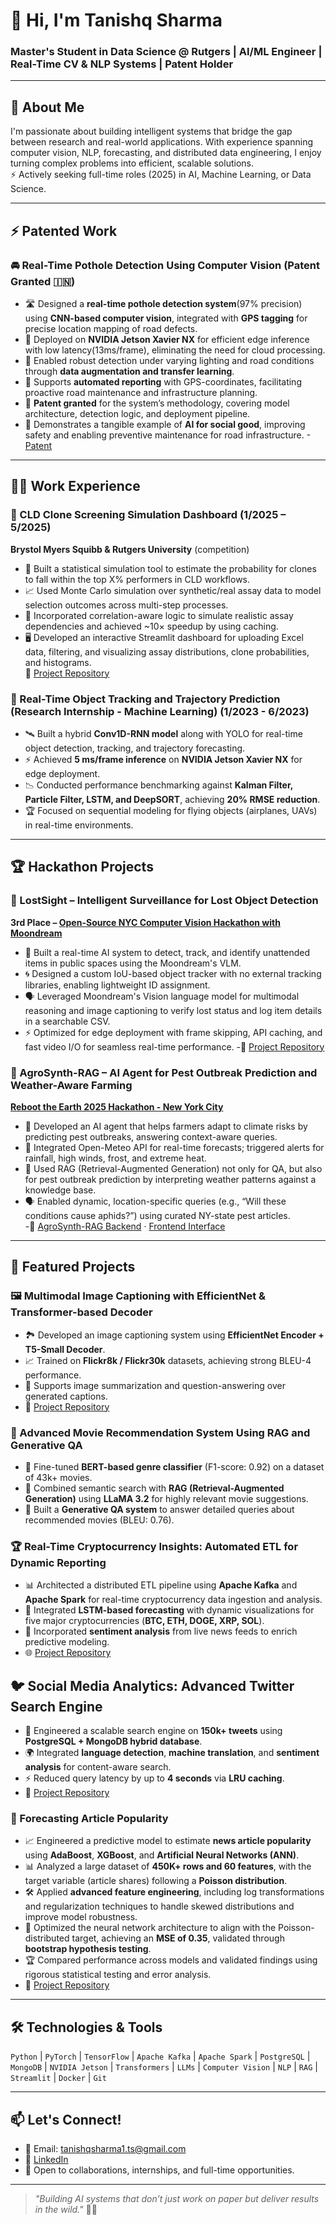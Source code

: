 # 👋 Hi, I'm Tanishq Sharma  
### Master's Student in Data Science @ Rutgers | AI/ML Engineer | Real-Time CV & NLP Systems | Patent Holder

---

## 🚀 About Me  
I'm passionate about building intelligent systems that bridge the gap between research and real-world applications. With experience spanning computer vision, NLP, forecasting, and distributed data engineering, I enjoy turning complex problems into efficient, scalable solutions.  
⚡ Actively seeking full-time roles (2025) in AI, Machine Learning, or Data Science.

---

## ⚡ Patented Work  

### 🚘 Real-Time Pothole Detection Using Computer Vision (Patent Granted 🇮🇳)  
- 🛣️ Designed a **real-time pothole detection system**(97% precision) using **CNN-based computer vision**, integrated with **GPS tagging** for precise location mapping of road defects.  
- 🚀 Deployed on **NVIDIA Jetson Xavier NX** for efficient edge inference with low latency(13ms/frame), eliminating the need for cloud processing.  
- 📸 Enabled robust detection under varying lighting and road conditions through **data augmentation and transfer learning**.  
- 📍 Supports **automated reporting** with GPS-coordinates, facilitating proactive road maintenance and infrastructure planning.  
- 📄 **Patent granted** for the system’s methodology, covering model architecture, detection logic, and deployment pipeline. 
- 🏅 Demonstrates a tangible example of **AI for social good**, improving safety and enabling preventive maintenance for road infrastructure.
-[Patent](https://iprsearch.ipindia.gov.in/RQStatus/PatentCertificatePDF.aspx?AppNo=MjAyMjIxMDczMjgy&FullPath=LVBhdGVudENlcnRpZmljYXRlMTQtMDItMjAyNS5wZGY=)

---

## 🧑‍🔬 Work Experience  
### 🧬 CLD Clone Screening Simulation Dashboard (1/2025 – 5/2025)  
**Brystol Myers Squibb & Rutgers University** (competition)
- 🧠 Built a statistical simulation tool to estimate the probability for clones to fall within the top X% performers in CLD workflows.  
- 📈 Used Monte Carlo simulation over synthetic/real assay data to model selection outcomes across multi-step processes.  
- 🔁 Incorporated correlation-aware logic to simulate realistic assay dependencies and achieved ~10× speedup by using caching.  
- 🖥️ Developed an interactive Streamlit dashboard for uploading Excel data, filtering, and visualizing assay distributions, clone probabilities, and histograms.  
🔗 [Project Repository](https://github.com/Tans37/CLD-Cell-Line-Development-Clone-Simulation-Dashboard)


### 🚀 Real-Time Object Tracking and Trajectory Prediction (Research Internship - Machine Learning) (1/2023 - 6/2023)
- 🛰️ Built a hybrid **Conv1D-RNN model** along with YOLO for real-time object detection, tracking, and trajectory forecasting.  
- ⚡ Achieved **5 ms/frame inference** on **NVIDIA Jetson Xavier NX** for edge deployment.  
- 📉 Conducted performance benchmarking against **Kalman Filter, Particle Filter, LSTM, and DeepSORT**, achieving **20% RMSE reduction**.  
- 🏆 Focused on sequential modeling for flying objects (airplanes, UAVs) in real-time environments.  

---

## 🏆 Hackathon Projects

### 🥉 LostSight – Intelligent Surveillance for Lost Object Detection  
**3rd Place – [Open-Source NYC Computer Vision Hackathon with Moondream](https://nyc.aitinkerers.org/p/open-source-nyc-computer-vision-hackathon)**  
- 🧠 Built a real-time AI system to detect, track, and identify unattended items in public spaces using the Moondream's VLM.
- 🌀 Designed a custom IoU-based object tracker with no external tracking libraries, enabling lightweight ID assignment.
- 🗣️ Leveraged Moondream's Vision language model for multimodal reasoning and image captioning to verify lost status and log item details in a searchable CSV.
- ⚡ Optimized for edge deployment with frame skipping, API caching, and fast video I/O for seamless real-time performance.
-🔗 [Project Repository](https://github.com/ArvindPadala/lost-and-nycd)


### 🤖 AgroSynth-RAG – AI Agent for Pest Outbreak Prediction and Weather-Aware Farming
**[Reboot the Earth 2025 Hackathon - New York City](https://unite.un.org/reboot)**  
- 🌾 Developed an AI agent that helps farmers adapt to climate risks by predicting pest outbreaks, answering context-aware queries.  
- 📡 Integrated Open-Meteo API for real-time forecasts; triggered alerts for rainfall, high winds, frost, and extreme heat.  
- 🧠 Used RAG (Retrieval-Augmented Generation) not only for QA, but also for pest outbreak prediction by interpreting weather patterns against a knowledge base.  
- 🗣️ Enabled dynamic, location-specific queries (e.g., “Will these conditions cause aphids?”) using curated NY-state pest articles.    
-🔗 [AgroSynth-RAG Backend](https://github.com/Tans37/AgroSynth-RAG) · [Frontend Interface](https://github.com/Tans37/AgroSynth)

---

## 📌 Featured Projects  

 ### 🖼️ Multimodal Image Captioning with EfficientNet & Transformer-based Decoder  
- 🏞️ Developed an image captioning system using **EfficientNet Encoder + T5-Small Decoder**.  
- 📈 Trained on **Flickr8k / Flickr30k** datasets, achieving strong BLEU-4 performance.  
- 💾 Supports image summarization and question-answering over generated captions.  
- 📂 [Project Repository](https://github.com/Tans37/Multimodal-Image-Captioning)  


### 🎥 Advanced Movie Recommendation System Using RAG and Generative QA  
- 🤖 Fine-tuned **BERT-based genre classifier** (F1-score: 0.92) on a dataset of 43k+ movies.  
- 🧩 Combined semantic search with **RAG (Retrieval-Augmented Generation)** using **LLaMA 3.2** for highly relevant movie suggestions.  
- 💬 Built a **Generative QA system** to answer detailed queries about recommended movies (BLEU: 0.76).   


### 🏆 Real-Time Cryptocurrency Insights: Automated ETL for Dynamic Reporting  
- 📊 Architected a distributed ETL pipeline using **Apache Kafka** and **Apache Spark** for real-time cryptocurrency data ingestion and analysis.  
- 🔮 Integrated **LSTM-based forecasting** with dynamic visualizations for five major cryptocurrencies (**BTC, ETH, DOGE, XRP, SOL**).  
- 🧠 Incorporated **sentiment analysis** from live news feeds to enrich predictive modeling.  
- 🌐 [Project Repository](https://github.com/Tans37/Real-Time-Cryptocurrency-Insights-Automated-ETL-for-Dynamic-Reporting)


## 🐦 Social Media Analytics: Advanced Twitter Search Engine  
- 💬 Engineered a scalable search engine on **150k+ tweets** using **PostgreSQL + MongoDB hybrid database**.  
- 🌍 Integrated **language detection**, **machine translation**, and **sentiment analysis** for content-aware search.  
- ⚡ Reduced query latency by up to **4 seconds** via **LRU caching**.
- 📂 [Project Repository](https://github.com/Tans37/Advanced-Search-Application-for-Analyzing-Twitter-Data)


### 📰 Forecasting Article Popularity  
- 📈 Engineered a predictive model to estimate **news article popularity** using **AdaBoost**, **XGBoost**, and **Artificial Neural Networks (ANN)**.  
- 📊 Analyzed a large dataset of **450K+ rows and 60 features**, with the target variable (article shares) following a **Poisson distribution**.  
- 🛠️ Applied **advanced feature engineering**, including log transformations and regularization techniques to handle skewed distributions and improve model robustness.  
- 🧠 Optimized the neural network architecture to align with the Poisson-distributed target, achieving an **MSE of 0.35**, validated through **bootstrap hypothesis testing**.  
- 🏆 Compared performance across models and validated findings using rigorous statistical testing and error analysis.  
- 📂 [Project Repository](https://github.com/Tans37/Forecasting-Article-Popularity)  

---

## 🛠️ Technologies & Tools  
`Python` | `PyTorch` | `TensorFlow` | `Apache Kafka` | `Apache Spark` | `PostgreSQL` | `MongoDB` | `NVIDIA Jetson` | `Transformers` | `LLMs` | `Computer Vision` | `NLP` | `RAG` | `Streamlit` | `Docker` | `Git`  

---

## 📫 Let's Connect!  
- 📧 Email: tanishqsharma1.ts@gmail.com  
- 🔗 [LinkedIn](https://www.linkedin.com/in/tanishq-sharma-ts)  
- 🌱 Open to collaborations, internships, and full-time opportunities.  

---

> _"Building AI systems that don’t just work on paper but deliver results in the wild."_ 🧠🚀  
